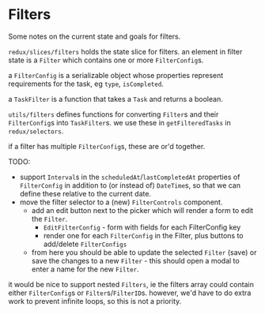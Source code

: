 # Filters

Some notes on the current state and goals for filters.

`redux/slices/filters` holds the state slice for filters. an element in filter state is a `Filter` which contains one or more `FilterConfig`s.

a `FilterConfig` is a serializable object whose properties represent requirements for the task, eg `type`, `isCompleted`.

a `TaskFilter` is a function that takes a `Task` and returns a boolean.

`utils/filters` defines functions for converting `Filter`s and their `FilterConfig`s into `TaskFilter`s. we use these in `getFilteredTasks` in `redux/selectors`.

if a filter has multiple `FilterConfig`s, these are or'd together.


TODO:

- support `Interval`s in the `scheduledAt`/`lastCompletedAt` properties of `FilterConfig` in addition to (or instead of) `DateTime`s, so that we can define these relative to the current date.
- move the filter selector to a (new) `FilterControls` component.
  - add an edit button next to the picker which will render a form to edit the `Filter`.
    - `EditFilterConfig` - form with fields for each FilterConfig key
    - render one for each `FilterConfig` in the Filter, plus buttons to add/delete `FilterConfigs`
  - from here you should be able to update the selected `Filter` (save) or save the changes to a new `Filter` - this should open a modal to enter a name for the new `Filter`.

it would be nice to support nested `Filters`, ie the filters array could contain either `FilterConfig`s or `Filter`s/`FilterID`s. however, we'd have to do extra work to prevent infinite loops, so this is not a priority.
